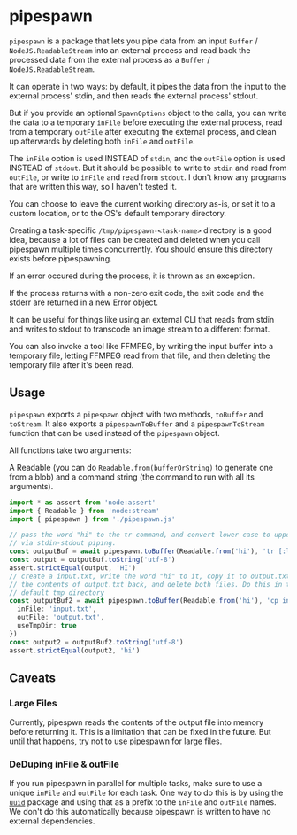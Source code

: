 # pipespawn

`pipespawn` is a package that lets you pipe data from an input `Buffer` /
`NodeJS.ReadableStream` into an external process and read back the processed
data from the external process as a `Buffer` / `NodeJS.ReadableStream`.

It can operate in two ways: by default, it pipes the data from the input to
the external process' stdin, and then reads the external process' stdout.

But if you provide an optional `SpawnOptions` object to the calls, you can
write the data to a temporary `inFile` before executing the external process,
read from a temporary `outFile` after executing the external process, and clean
up afterwards by deleting both `inFile` and `outFile`.

The `inFile` option is used INSTEAD of `stdin`, and the `outFile` option is
used INSTEAD of `stdout`. But it should be possible to write to `stdin` and
read from `outFile`, or write to `inFile` and read from `stdout`. I don't
know any programs that are written this way, so I haven't tested it.

You can choose to leave the current working directory as-is, or set it to a
custom location, or to the OS's default temporary directory.

Creating a task-specific `/tmp/pipespawn-<task-name>` directory is a good idea,
because a lot of files can be created and deleted when you call pipespawn
multiple times concurrently. You should ensure this directory exists before
pipespawning.

If an error occured during the process, it is thrown as an exception.

If the process returns with a non-zero exit code, the exit code and the stderr
are returned in a new Error object.

It can be useful for things like using an external CLI that reads from stdin
and writes to stdout to transcode an image stream to a different format.

You can also invoke a tool like FFMPEG, by writing the input buffer into a
temporary file, letting FFMPEG read from that file, and then deleting the
temporary file after it's been read.

## Usage

`pipespawn` exports a `pipespawn` object with two methods, `toBuffer` and
`toStream`. It also exports a `pipespawnToBuffer` and a `pipespawnToStream`
function that can be used instead of the `pipespawn` object.

All functions take two arguments:

A Readable (you can do `Readable.from(bufferOrString)` to generate one from a
blob) and a command string (the command to run with all its arguments).

```typescript
import * as assert from 'node:assert'
import { Readable } from 'node:stream'
import { pipespawn } from './pipespawn.js'

// pass the word "hi" to the tr command, and convert lower case to upper case
// via stdin-stdout piping.
const outputBuf = await pipespawn.toBuffer(Readable.from('hi'), 'tr [:lower:] [:upper:]')
const output = outputBuf.toString('utf-8')
assert.strictEqual(output, 'HI')
// create a input.txt, write the word "hi" to it, copy it to output.txt, read
// the contents of output.txt back, and delete both files. Do this in the OS's
// default tmp directory
const outputBuf2 = await pipespawn.toBuffer(Readable.from('hi'), 'cp input.txt output.txt', {
  inFile: 'input.txt',
  outFile: 'output.txt',
  useTmpDir: true
})
const output2 = outputBuf2.toString('utf-8')
assert.strictEqual(output2, 'hi')

```

## Caveats

### Large Files

Currently, pipespwn reads the contents of the output file into memory before
returning it. This is a limitation that can be fixed in the future. But until
that happens, try not to use pipespawn for large files.

### DeDuping inFile & outFile

If you run pipespawn in parallel for multiple tasks, make sure to use a unique
`inFile` and `outFile` for each task. One way to do this is by using the
[`uuid`](https://www.npmjs.com/package/uuid) package and using that as a prefix
to the `inFile` and `outFile` names. We don't do this automatically because
pipespawn is written to have no external dependencies.
